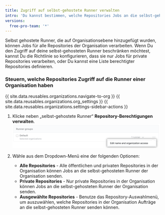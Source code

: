 ```yaml
---
title: Zugriff auf selbst-gehostete Runner verwalten
intro: 'Du kannst bestimmen, welche Repositories Jobs an die selbst-gehosteten Runner einer Organisation senden können.'
versions:
  free-pro-team: '*'
---
```


Selbst gehostete Runner, die auf Organisationsebene hinzugefügt wurden, können Jobs für alle Repositories der Organisation verarbeiten. Wenn Du den Zugriff auf deine selbst-gehosteten Runner beschränken möchtest, kannst Du die Richtlinie so konfigurieren, dass sie nur Jobs für private Repositories verarbeiten, oder Du kannst eine Liste berechtigter Repositories definieren.

### Steuern, welche Repositories Zugriff auf die Runner einer Organisation haben

{{ site.data.reusables.organizations.navigate-to-org }}
{{ site.data.reusables.organizations.org_settings }}
{{ site.data.reusables.organizations.settings-sidebar-actions }}
1. Klicke neben „selbst-gehostete Runner“ **Repository-Berechtigungen verwalten**. ![Repository-Berechtigungen verwalten](/assets/images/help/settings/actions-runner-manage-permissions.png)

1. Wähle aus dem Dropdown-Menü eine der folgenden Optionen:

   * **Alle Repositories** - Alle öffentlichen und privaten Repositories in der Organisation können Jobs an die selbst-gehosteten Runner der Organisation senden.
   * **Private Repositories** - Nur private Repositories in der Organisation können Jobs an die selbst-gehosteten Runner der Organisation senden.
   * **Ausgewählte Repositories** - Benutze das Repository-Auswahlmenü, um auszuwählen, welche Repositories in der Organisation Aufträge an die selbst-gehosteten Runner senden können.
